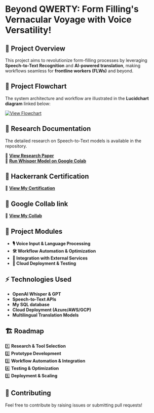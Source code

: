 # Beyond QWERTY: Form Filling's Vernacular Voyage with Voice Versatility!  

## 📌 Project Overview  
This project aims to revolutionize form-filling processes by leveraging **Speech-to-Text Recognition** and **AI-powered translation**, making workflows seamless for **frontline workers (FLWs)** and beyond.  

## 🔗 Project Flowchart  
The system architecture and workflow are illustrated in the **Lucidchart diagram** linked below:  

[![View Flowchart](https://img.shields.io/badge/View%20Flowchart-Lucidchart-blue?style=for-the-badge)](https://lucid.app/lucidchart/7f588edb-4774-410b-9482-438fd0c3822a/edit?viewport_loc=-1283%2C-480%2C3586%2C1789%2C0_0&invitationId=inv_528b50ce-80df-4398-b5fa-36bf870dffc9)  


## 📄 Research Documentation  
The detailed research on Speech-to-Text models is available in the repository.  

📌 **[View Research Paper](https://drive.google.com/drive/folders/1OHelb_6zL_I_WRSQi2-wZ9vyQXlxjWNU)**  
📌 **[Run Whisper Model on Google Colab](https://colab.research.google.com/drive/1KcmaD4bWt3FUgYEcy6J0AiDgSBXN-AX3#scrollTo=xlTUP7NPmPQp)**


## 📄 Hackerrank Certification 

📌 **[View My Certification](https://drive.google.com/drive/u/1/folders/1BYn3JTq1VyIOH87Sa8AIov1NlIf9MIA1)** 

## 📄 Google Collab link

📌 **[View My Collab](https://colab.research.google.com/drive/1VW7wHyf2s3nELHlG4hmU6gwQ94OuaShV#scrollTo=EM6upgxMQKdN)** 


## 📂 Project Modules  
- **🎙 Voice Input & Language Processing**  
- **🛠 Workflow Automation & Optimization**  
- **🔗 Integration with External Services**  
- **🚀 Cloud Deployment & Testing**  

## ⚡ Technologies Used  
- **OpenAI Whisper & GPT**  
- **Speech-to-Text APIs**
- **My SQL database** 
- **Cloud Deployment (Azure/AWS/GCP)**  
- **Multilingual Translation Models**  

## 🏗 Roadmap  
1️⃣ **Research & Tool Selection**  
2️⃣ **Prototype Development**  
3️⃣ **Workflow Automation & Integration**  
4️⃣ **Testing & Optimization**  
5️⃣ **Deployment & Scaling**  

## 🚀 Contributing  
Feel free to contribute by raising issues or submitting pull requests!  
